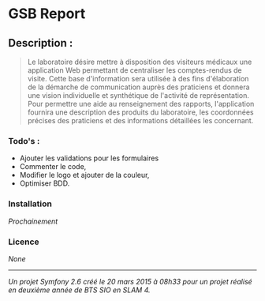 # GSB Report


## Description :
>Le laboratoire désire mettre à disposition des visiteurs médicaux une application Web permettant de centraliser les comptes-rendus de visite. Cette base d'information sera utilisée à des fins d'élaboration de la démarche de communication auprès des praticiens et donnera une vision individuelle et synthétique de l'activité de représentation.
Pour permettre une aide au renseignement des rapports, l'application fournira une description des produits du laboratoire, les coordonnées précises des praticiens et des informations détaillées les concernant. 


### Todo's :
- Ajouter les validations pour les formulaires
- Commenter le code,
- Modifier le logo et ajouter de la couleur,
- Optimiser BDD.

### Installation
*Prochainement*

### Licence

*None*

***
*Un projet Symfony 2.6 créé le 20 mars 2015 à 08h33 pour un projet réalisé en deuxième année de BTS SIO en SLAM 4.*